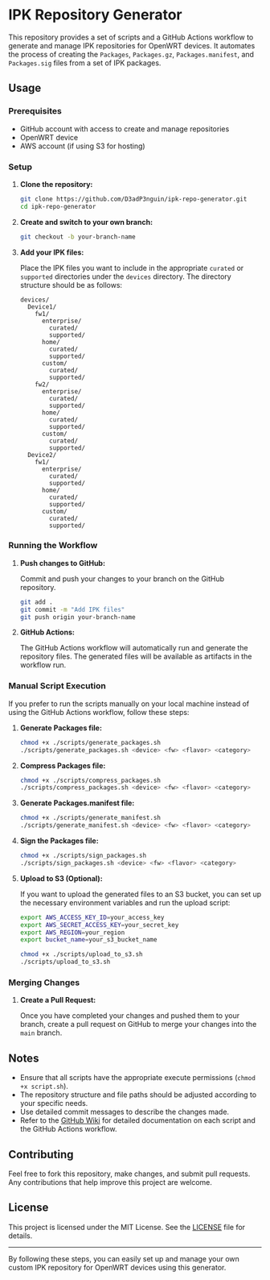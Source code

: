# IPK Repository Generator

This repository provides a set of scripts and a GitHub Actions workflow to generate and manage IPK repositories for OpenWRT devices. It automates the process of creating the `Packages`, `Packages.gz`, `Packages.manifest`, and `Packages.sig` files from a set of IPK packages.

## Usage

### Prerequisites

- GitHub account with access to create and manage repositories
- OpenWRT device
- AWS account (if using S3 for hosting)

### Setup

1. **Clone the repository:**

    ```sh
    git clone https://github.com/D3adP3nguin/ipk-repo-generator.git
    cd ipk-repo-generator
    ```

2. **Create and switch to your own branch:**

    ```sh
    git checkout -b your-branch-name
    ```

3. **Add your IPK files:**

    Place the IPK files you want to include in the appropriate `curated` or `supported` directories under the `devices` directory. The directory structure should be as follows:

    ```
    devices/
      Device1/
        fw1/
          enterprise/
            curated/
            supported/
          home/
            curated/
            supported/
          custom/
            curated/
            supported/
        fw2/
          enterprise/
            curated/
            supported/
          home/
            curated/
            supported/
          custom/
            curated/
            supported/
      Device2/
        fw1/
          enterprise/
            curated/
            supported/
          home/
            curated/
            supported/
          custom/
            curated/
            supported/
    ```

### Running the Workflow

1. **Push changes to GitHub:**

    Commit and push your changes to your branch on the GitHub repository.

    ```sh
    git add .
    git commit -m "Add IPK files"
    git push origin your-branch-name
    ```

2. **GitHub Actions:**

    The GitHub Actions workflow will automatically run and generate the repository files. The generated files will be available as artifacts in the workflow run.

### Manual Script Execution

If you prefer to run the scripts manually on your local machine instead of using the GitHub Actions workflow, follow these steps:

1. **Generate Packages file:**

    ```sh
    chmod +x ./scripts/generate_packages.sh
    ./scripts/generate_packages.sh <device> <fw> <flavor> <category>
    ```

2. **Compress Packages file:**

    ```sh
    chmod +x ./scripts/compress_packages.sh
    ./scripts/compress_packages.sh <device> <fw> <flavor> <category>
    ```

3. **Generate Packages.manifest file:**

    ```sh
    chmod +x ./scripts/generate_manifest.sh
    ./scripts/generate_manifest.sh <device> <fw> <flavor> <category>
    ```

4. **Sign the Packages file:**

    ```sh
    chmod +x ./scripts/sign_packages.sh
    ./scripts/sign_packages.sh <device> <fw> <flavor> <category>
    ```

5. **Upload to S3 (Optional):**

    If you want to upload the generated files to an S3 bucket, you can set up the necessary environment variables and run the upload script:

    ```sh
    export AWS_ACCESS_KEY_ID=your_access_key
    export AWS_SECRET_ACCESS_KEY=your_secret_key
    export AWS_REGION=your_region
    export bucket_name=your_s3_bucket_name

    chmod +x ./scripts/upload_to_s3.sh
    ./scripts/upload_to_s3.sh
    ```

### Merging Changes

1. **Create a Pull Request:**

    Once you have completed your changes and pushed them to your branch, create a pull request on GitHub to merge your changes into the `main` branch.

## Notes

- Ensure that all scripts have the appropriate execute permissions (`chmod +x script.sh`).
- The repository structure and file paths should be adjusted according to your specific needs.
- Use detailed commit messages to describe the changes made.
- Refer to the [GitHub Wiki](https://github.com/D3adP3nguin/ipk-repo-generator/wiki) for detailed documentation on each script and the GitHub Actions workflow.

## Contributing

Feel free to fork this repository, make changes, and submit pull requests. Any contributions that help improve this project are welcome.

## License

This project is licensed under the MIT License. See the [LICENSE](LICENSE) file for details.

---

By following these steps, you can easily set up and manage your own custom IPK repository for OpenWRT devices using this generator.
